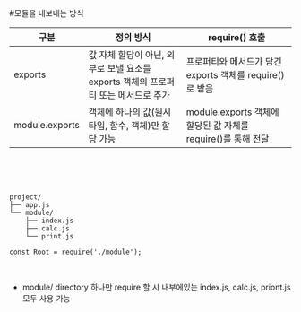 #모듈을 내보내는 방식

|구분|정의 방식|require() 호출|
|------|---|---|
|exports|값 자체 할당이 아닌, 외부로 보낼 요소를 exports 객체의 프로퍼티 또는 메서드로 추가|프로퍼티와 메서드가 담긴 exports 객체를 require()로 받음|
|module.exports|객체에 하나의 값(원시 타입, 함수, 객체)만 할당 가능|module.exports 객체에 할당된 값 자체를 require()를 통해 전달|

<br/>
<br/>
<br/>



```
project/
├── app.js
└── module/
    ├── index.js
    ├── calc.js
    └── print.js

const Root = require('./module');
```
<br/>



* module/ directory 하나만 require 할 시 내부에있는 index.js, calc.js, priont.js 모두 사용 가능
